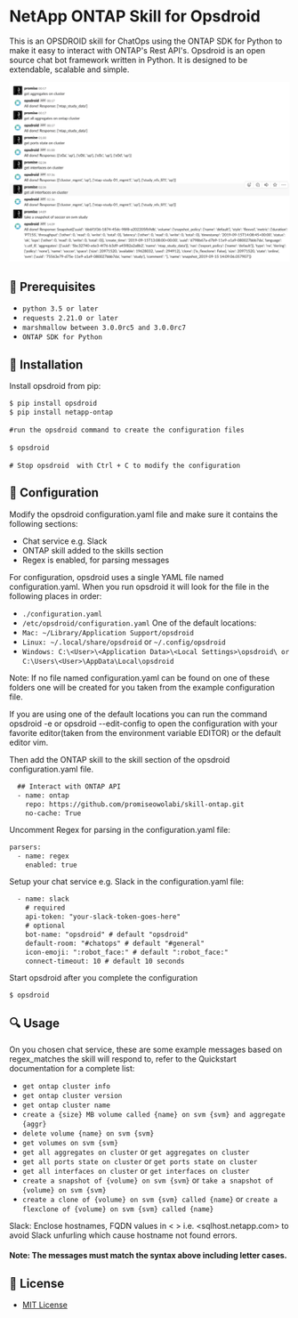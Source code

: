 # NetApp ONTAP Skill for Opsdroid

This is an OPSDROID skill for ChatOps using the ONTAP SDK for Python to make it easy to interact with ONTAP's Rest API's. Opsdroid is an open source chat bot framework written in Python. It is designed to be extendable, scalable and simple.

![alt text](/img/demo.png)

## :traffic_light: Prerequisites

* `python 3.5 or later`
* `requests 2.21.0 or later`
* `marshmallow between 3.0.0rc5 and 3.0.0rc7`
* `ONTAP SDK for Python`

## :hammer: Installation

Install opsdroid from pip:

```
$ pip install opsdroid
$ pip install netapp-ontap

#run the opsdroid command to create the configuration files

$ opsdroid

# Stop opsdroid  with Ctrl + C to modify the configuration
```

## :blue_book: Configuration
Modify the opsdroid configuration.yaml file and make sure it contains the following sections: 
* Chat service e.g. Slack
* ONTAP skill added to the skills section
* Regex is enabled, for parsing messages

For configuration, opsdroid uses a single YAML file named configuration.yaml. When you run opsdroid it will look for the file in the following places in order:

* `./configuration.yaml`
* `/etc/opsdroid/configuration.yaml`
One of the default locations:
* `Mac: ~/Library/Application Support/opsdroid`
* `Linux: ~/.local/share/opsdroid` or `~/.config/opsdroid`
* `Windows: C:\<User>\<Application Data>\<Local Settings>\opsdroid\ or  C:\Users\<User>\AppData\Local\opsdroid`

Note: If no file named configuration.yaml can be found on one of these folders one will be created for you taken from the example configuration file.

If you are using one of the default locations you can run the command opsdroid -e or opsdroid --edit-config to open the configuration with your favorite editor(taken from the environment variable EDITOR) or the default editor vim.

Then add the ONTAP skill to the skill section of the opsdroid configuration.yaml file.
```
  ## Interact with ONTAP API
  - name: ontap
    repo: https://github.com/promiseowolabi/skill-ontap.git
    no-cache: True

```
Uncomment Regex for parsing in the configuration.yaml file:
```
parsers:
  - name: regex
    enabled: true
```
Setup your chat service e.g. Slack in the configuration.yaml file:
```
  - name: slack
    # required
    api-token: "your-slack-token-goes-here"
    # optional
    bot-name: "opsdroid" # default "opsdroid"
    default-room: "#chatops" # default "#general"
    icon-emoji: ":robot_face:" # default ":robot_face:"
    connect-timeout: 10 # default 10 seconds
```
Start opsdroid after you complete the configuration
```
$ opsdroid
```
## :mag: Usage

On you chosen chat service, these are some example messages based on regex_matches the skill will respond to, refer to the Quickstart documentation for a complete list:

* `get ontap cluster info`
* `get ontap cluster version`
* `get ontap cluster name`
* `create a {size} MB volume called {name} on svm {svm} and aggregate {aggr}`
* `delete volume {name} on svm {svm}`
* `get volumes on svm {svm}`
* `get all aggregates on cluster` or `get aggregates on cluster`
* `get all ports state on cluster` or `get ports state on cluster`
* `get all interfaces on cluster` or `get interfaces on cluster`
* `create a snapshot of {volume} on svm {svm}` or `take a snapshot of {volume} on svm {svm}`
* `create a clone of {volume} on svm {svm} called {name}` or `create a flexclone of {volume} on svm {svm} called {name}`

Slack: Enclose hostnames, FQDN values in < > i.e. <sqlhost.netapp.com> to avoid Slack unfurling which cause hostname not found errors.

#### Note: The messages must match the syntax above including letter cases.

## :pushpin: License

* [MIT License](LICENSE)
